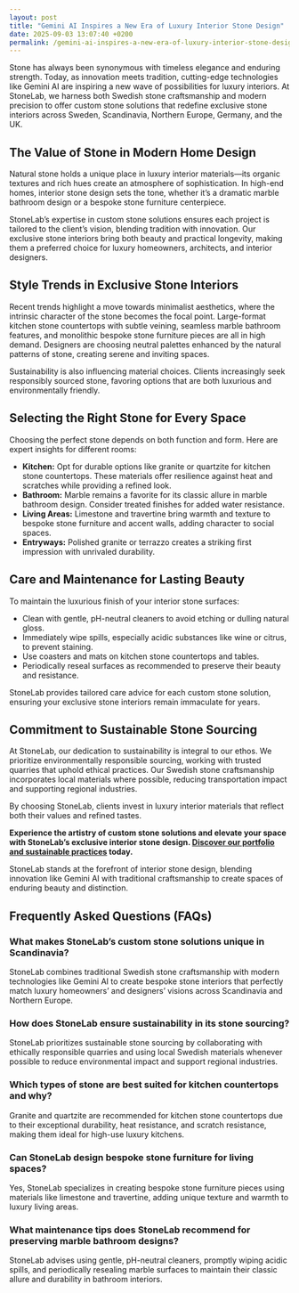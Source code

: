 ```yaml
---
layout: post
title: "Gemini AI Inspires a New Era of Luxury Interior Stone Design"
date: 2025-09-03 13:07:40 +0200
permalink: /gemini-ai-inspires-a-new-era-of-luxury-interior-stone-design/
---
```

Stone has always been synonymous with timeless elegance and enduring strength. Today, as innovation meets tradition, cutting-edge technologies like Gemini AI are inspiring a new wave of possibilities for luxury interiors. At StoneLab, we harness both Swedish stone craftsmanship and modern precision to offer custom stone solutions that redefine exclusive stone interiors across Sweden, Scandinavia, Northern Europe, Germany, and the UK.

## The Value of Stone in Modern Home Design

Natural stone holds a unique place in luxury interior materials—its organic textures and rich hues create an atmosphere of sophistication. In high-end homes, interior stone design sets the tone, whether it’s a dramatic marble bathroom design or a bespoke stone furniture centerpiece.

StoneLab’s expertise in custom stone solutions ensures each project is tailored to the client’s vision, blending tradition with innovation. Our exclusive stone interiors bring both beauty and practical longevity, making them a preferred choice for luxury homeowners, architects, and interior designers.

## Style Trends in Exclusive Stone Interiors

Recent trends highlight a move towards minimalist aesthetics, where the intrinsic character of the stone becomes the focal point. Large-format kitchen stone countertops with subtle veining, seamless marble bathroom features, and monolithic bespoke stone furniture pieces are all in high demand. Designers are choosing neutral palettes enhanced by the natural patterns of stone, creating serene and inviting spaces.

Sustainability is also influencing material choices. Clients increasingly seek responsibly sourced stone, favoring options that are both luxurious and environmentally friendly.

## Selecting the Right Stone for Every Space

Choosing the perfect stone depends on both function and form. Here are expert insights for different rooms:

- **Kitchen:** Opt for durable options like granite or quartzite for kitchen stone countertops. These materials offer resilience against heat and scratches while providing a refined look.
- **Bathroom:** Marble remains a favorite for its classic allure in marble bathroom design. Consider treated finishes for added water resistance.
- **Living Areas:** Limestone and travertine bring warmth and texture to bespoke stone furniture and accent walls, adding character to social spaces.
- **Entryways:** Polished granite or terrazzo creates a striking first impression with unrivaled durability.

## Care and Maintenance for Lasting Beauty

To maintain the luxurious finish of your interior stone surfaces:

- Clean with gentle, pH-neutral cleaners to avoid etching or dulling natural gloss.
- Immediately wipe spills, especially acidic substances like wine or citrus, to prevent staining.
- Use coasters and mats on kitchen stone countertops and tables.
- Periodically reseal surfaces as recommended to preserve their beauty and resistance.

StoneLab provides tailored care advice for each custom stone solution, ensuring your exclusive stone interiors remain immaculate for years.

## Commitment to Sustainable Stone Sourcing

At StoneLab, our dedication to sustainability is integral to our ethos. We prioritize environmentally responsible sourcing, working with trusted quarries that uphold ethical practices. Our Swedish stone craftsmanship incorporates local materials where possible, reducing transportation impact and supporting regional industries.

By choosing StoneLab, clients invest in luxury interior materials that reflect both their values and refined tastes.

**Experience the artistry of custom stone solutions and elevate your space with StoneLab’s exclusive interior stone design. [Discover our portfolio and sustainable practices](https://stonelab.se/) today.**

StoneLab stands at the forefront of interior stone design, blending innovation like Gemini AI with traditional craftsmanship to create spaces of enduring beauty and distinction.

## Frequently Asked Questions (FAQs)

### What makes StoneLab’s custom stone solutions unique in Scandinavia?

StoneLab combines traditional Swedish stone craftsmanship with modern technologies like Gemini AI to create bespoke stone interiors that perfectly match luxury homeowners’ and designers’ visions across Scandinavia and Northern Europe.

### How does StoneLab ensure sustainability in its stone sourcing?

StoneLab prioritizes sustainable stone sourcing by collaborating with ethically responsible quarries and using local Swedish materials whenever possible to reduce environmental impact and support regional industries.

### Which types of stone are best suited for kitchen countertops and why?

Granite and quartzite are recommended for kitchen stone countertops due to their exceptional durability, heat resistance, and scratch resistance, making them ideal for high-use luxury kitchens.

### Can StoneLab design bespoke stone furniture for living spaces?

Yes, StoneLab specializes in creating bespoke stone furniture pieces using materials like limestone and travertine, adding unique texture and warmth to luxury living areas.

### What maintenance tips does StoneLab recommend for preserving marble bathroom designs?

StoneLab advises using gentle, pH-neutral cleaners, promptly wiping acidic spills, and periodically resealing marble surfaces to maintain their classic allure and durability in bathroom interiors.

<script type="application/ld+json">
{
  "@context": "https://schema.org",
  "@type": "BlogPosting",
  "headline": "Gemini AI Inspires a New Era of Luxury Interior Stone Design",
  "description": "Explore how StoneLab blends Swedish stone craftsmanship with Gemini AI technology to offer custom stone solutions and exclusive interior stone designs across Northern Europe.",
  "author": {
    "@type": "Person",
    "name": "StoneLab"
  },
  "datePublished": "2024-06-01",
  "mainEntityOfPage": {
    "@type": "WebPage",
    "@id": "https://stonelab.se/blog/gemini-ai-luxury-stone-design"
  },
  "publisher": {
    "@type": "Organization",
    "name": "StoneLab",
    "logo": {
      "@type": "ImageObject",
      "url": "https://stonelab.se/logo.png"
    }
  },
  "keywords": "StoneLab, custom stone solutions, interior stone design, exclusive stone interiors, Swedish stone craftsmanship, luxury interior materials, kitchen stone countertops, marble bathroom design, bespoke stone furniture, sustainable stone sourcing",
  "url": "https://stonelab.se/blog/gemini-ai-luxury-stone-design",
  "image": "https://stonelab.se/images/blog/gemini-ai-luxury-stone-design.jpg"
}
</script>

<script type="application/ld+json">
{
  "@context": "https://schema.org",
  "@type": "FAQPage",
  "mainEntity": [
    {
      "@type": "Question",
      "name": "What makes StoneLab’s custom stone solutions unique in Scandinavia?",
      "acceptedAnswer": {
        "@type": "Answer",
        "text": "StoneLab combines traditional Swedish stone craftsmanship with modern technologies like Gemini AI to create bespoke stone interiors that perfectly match luxury homeowners’ and designers’ visions across Scandinavia and Northern Europe."
      }
    },
    {
      "@type": "Question",
      "name": "How does StoneLab ensure sustainability in its stone sourcing?",
      "acceptedAnswer": {
        "@type": "Answer",
        "text": "StoneLab prioritizes sustainable stone sourcing by collaborating with ethically responsible quarries and using local Swedish materials whenever possible to reduce environmental impact and support regional industries."
      }
    },
    {
      "@type": "Question",
      "name": "Which types of stone are best suited for kitchen countertops and why?",
      "acceptedAnswer": {
        "@type": "Answer",
        "text": "Granite and quartzite are recommended for kitchen stone countertops due to their exceptional durability, heat resistance, and scratch resistance, making them ideal for high-use luxury kitchens."
      }
    },
    {
      "@type": "Question",
      "name": "Can StoneLab design bespoke stone furniture for living spaces?",
      "acceptedAnswer": {
        "@type": "Answer",
        "text": "Yes, StoneLab specializes in creating bespoke stone furniture pieces using materials like limestone and travertine, adding unique texture and warmth to luxury living areas."
      }
    },
    {
      "@type": "Question",
      "name": "What maintenance tips does StoneLab recommend for preserving marble bathroom designs?",
      "acceptedAnswer": {
        "@type": "Answer",
        "text": "StoneLab advises using gentle, pH-neutral cleaners, promptly wiping acidic spills, and periodically resealing marble surfaces to maintain their classic allure and durability in bathroom interiors."
      }
    }
  ]
}
</script>